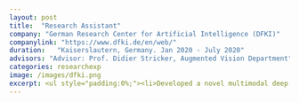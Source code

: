 ```yaml
---
layout: post
title:  "Research Assistant"
company: "German Research Center for Artificial Intelligence (DFKI)"
companylink: "https://www.dfki.de/en/web/"
duration:   "Kaiserslautern, Germany. Jan 2020 - July 2020"
advisors: "Advisor: Prof. Didier Stricker, Augmented Vision Department"
categories: researchexp
image: /images/dfki.png
excerpt: <ul style="padding:0%;"><li>Developed a novel multimodal deep learning architecture for 3D pedestrian pose estimation by simultaneously processing both RGB images and LiDAR point clouds. <li>Led to a significant five-fold improvement in the depth precision making the model better suited for real-world autonomous driving applications.<li>Completed this work as part of my undergraduate <a href="/pdfs/shriya_thesis.pdf">thesis</a> at DFKI and the paper based on this research was published at ICPR'20.</li></ul>
---
```

